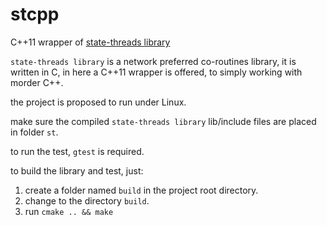 # stcpp
C++11 wrapper of [state-threads library](http://state-threads.sourceforge.net/)

`state-threads library` is a network preferred co-routines library, it is
written in C, in here a C++11 wrapper is offered, to simply working with
morder C++.

the project is proposed to run under Linux.

make sure the compiled `state-threads library` lib/include files are placed in 
folder `st`.

to run the test, `gtest` is required.

to build the library and test, just:
1. create a folder named `build` in the project root directory.
2. change to the directory `build`.
3. run `cmake .. && make`
